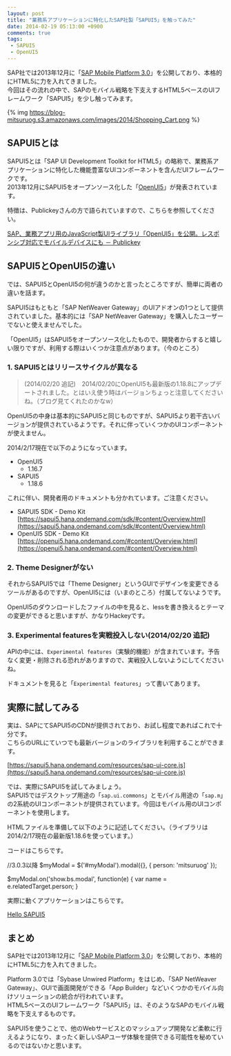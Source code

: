 ```yaml
---
layout: post
title: "業務系アプリケーションに特化したSAP社製「SAPUI5」を触ってみた"
date: 2014-02-19 05:13:00 +0900
comments: true
tags:
 - SAPUI5
 - OpenUI5
---
```


SAP社では2013年12月に「[SAP Mobile Platform 3.0](http://www.sapmobile-platform.com/)」を公開しており、本格的にHTML5に力を入れてきました。  
今回はその流れの中で、SAPのモバイル戦略を下支えするHTML5ベースのUIフレームワーク「SAPUI5」を少し触ってみます。

<!-- more -->

{% img https://blog-mitsuruog.s3.amazonaws.com/images/2014/Shopping_Cart.png %}

## SAPUI5とは

SAPUI5とは「SAP UI Development Toolkit for HTML5」の略称で、業務系アプリケーションに特化した機能豊富なUIコンポーネントを含んだUIフレームワークです。  
2013年12月にSAPUI5をオープンソース化した「[OpenUI5](http://sap.github.io/openui5/)」が発表されています。

特徴は、Publickeyさんの方で語られていますので、こちらを参照してください。

[ SAP、業務アプリ用のJavaScript製UIライブラリ「OpenUI5」を公開。レスポンシブ対応でモバイルデバイスにも － Publickey](http://www.publickey1.jp/blog/13/sapjavascriptuiopenui5.html)

## SAPUI5とOpenUI5の違い

では、SAPUI5とOpenUI5の何が違うのかと言ったところですが、簡単に両者の違いを話ます。

SAPUI5はもともと「SAP NetWeaver Gateway」のUIアドオンの1つとして提供されていました。基本的には「SAP NetWeaver Gateway」を購入したユーザーでないと使えませんでした。

「OpenUI5」はSAPUI5をオープンソース化したもので、開発者からすると嬉しい限りですが、利用する際はいくつか注意点があります。（今のところ）

### 1. SAPUI5とはリリースサイクルが異なる

> (2014/02/20 追記)　2014/02/20にOpenUI5も最新版の1.18.8にアップデートされました。とはいえ使う時はバージョンちょっと注意してくださいね。（ブログ見てくれたのかなw）

OpenUI5の中身は基本的にSAPUI5と同じものですが、SAPUI5より若干古いバージョンが提供されているようです。それに伴っていくつかのUIコンポーネントが使えません。

2014/2/17現在で以下のようになっています。

* OpenUI5
  * 1.16.7
* SAPUI5
  * 1.18.6

これに伴い、開発者用のドキュメントも分かれています。ご注意ください。

* SAPUI5 SDK - Demo Kit
[https://sapui5.hana.ondemand.com/sdk/#content/Overview.html](https://sapui5.hana.ondemand.com/sdk/#content/Overview.html)
* OpenUI5 SDK - Demo Kit
[https://openui5.hana.ondemand.com/#content/Overview.html](https://openui5.hana.ondemand.com/#content/Overview.html)

### 2. Theme Designerがない

それからSAPUI5では「Theme Designer」というGUIでデザインを変更できるツールがあるのですが、OpenUI5には（いまのところ）付属してないようです。

OpenUI5のダウンロードしたファイルの中を見ると、lessを書き換えるとテーマの変更ができると思いますが、かなりHackeyです。

### 3. Experimental featuresを実戦投入しない(2014/02/20 追記)

APIの中には、`Experimental features`（実験的機能）が含まれています。予告なく変更・削除される恐れがありますので、実戦投入しないようにしてくださいね。

ドキュメントを見ると「`Experimental features`」って書いてあります。

## 実際に試してみる

実は、SAPにてSAPUI5のCDNが提供されており、お試し程度であればこれで十分です。  
こちらのURLにていつでも最新バージョンのライブラリを利用することができます。

[https://sapui5.hana.ondemand.com/resources/sap-ui-core.js](https://sapui5.hana.ondemand.com/resources/sap-ui-core.js)

では、実際にSAPUI5を試してみましょう。  
SAPUI5ではデスクトップ用途の「`sap.ui.commons`」とモバイル用途の「`sap.m`」の2系統のUIコンポーネントが提供されています。今回はモバイル用のUIコンポーネントを使用します。

HTMLファイルを準備して以下のように記述してください。（ライブラリは2014/2/17現在の最新版1.18.6を使っています。）

コードはこちらです。

//3.0.3以降
$myModal = $('#myModal').modal({}, {
  person: 'mitsuruog'
});

$myModal.on('show.bs.modal', function(e) {
  var name = e.relatedTarget.person;
}

実際に動くアプリケーションはこちらです。

<a class="jsbin-embed" href="http://jsbin.com/gur/3/embed?output">Hello SAPUI5</a><script src="http://static.jsbin.com/js/embed.js"></script>

## まとめ

SAP社では2013年12月に「[SAP Mobile Platform 3.0](http://www.sapmobile-platform.com/)」を公開しており、本格的にHTML5に力を入れてきました。

Platform 3.0では「Sybase Unwired Platform」をはじめ、「SAP NetWeaver Gateway」、GUIで画面開発ができる「App Builder」などいくつかのモバイル向けソリューションの統合が行われています。  
HTML5ベースのUIフレームワーク「SAPUI5」は、そのようなSAPのモバイル戦略を下支えするものです。

SAPUI5を使うことで、他のWebサービスとのマッシュアップ開発など柔軟に行えるようになり、まったく新しいSAPユーザ体験を提供できる可能性を秘めているのではないかと思います。
